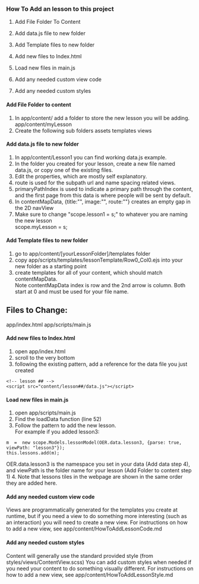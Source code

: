 ### How To Add an lesson to this project
1. Add File Folder To Content

2. Add data.js file to new folder

3. Add Template files to new folder

4. Add new files to Index.html

5. Load new files in main.js

6. Add any needed custom view code

7. Add any needed custom styles

#### Add File Folder to content
1. In app/content/ add a folder to store the new lesson you will be adding.  
app/content/myLesson
2. Create the following sub folders
assets
templates
views

#### Add data.js file to new folder
1. In app/content/Lesson1 you can find working data.js example.
2. In the folder you created for your lesson, create a new file named data.js, 
or copy one of the existing files.
3. Edit the properties, which are mostly self explanatory.  
  1. route is used for the subpath url and name spacing related views.
  2. primaryPathIndex is used to indicate a primary path through the content, and the
first page from this data is where people will be sent by default.
  3. In contentMapData, {title:"", image:"", route:""} creates an empty gap in the 2D navView
4. Make sure to change "scope.lesson1 = s;" to whatever you are naming the new lesson  
scope.myLesson = s;

#### Add Template files to new folder
1. go to app/content/[yourLessonFolder]/templates folder
2. copy app/scripts/templates/lessonTemplate/Row0_Col0.ejs into your new folder as a starting point
3. create templates for all of your content, which should match contentMapData.    
Note contentMapData index is row and the 2nd arrow is column.  Both start at 0 
and must be used for your file name.

Files to Change:
---------------
app/index.html
app/scripts/main.js


#### Add new files to Index.html
1. open app/index.html
2. scroll to the very bottom
3. following the existing pattern, add a reference for the data file you just created
```
<!-- lesson ## -->  
<script src="content/lesson##/data.js"></script>
```

#### Load new files in main.js
1. open app/scripts/main.js
2. Find the loadData function (line 52)
3. Follow the pattern to add the new lesson.  
For example if you added lesson3:
```
m  =  new scope.Models.lessonModel(OER.data.lesson3, {parse: true, viewPath: "lesson3"});  
this.lessons.add(m);  
```
OER.data.lesson3 is the namespace you set in your data (Add data step 4), 
and viewPath is the folder name for your lesson (Add Folder to content step 1)
4. Note that lessons tiles in the webpage are shown in the same order they are added here.

#### Add any needed custom view code
Views are programmatically generated for the templates you create at runtime, 
but if you need a view to do something more interesting (such as an interaction) 
you will need to create a new view.
For instructions on how to add a new view, see app/content/HowToAddLessonCode.md

#### Add any needed custom styles
Content will generally use the standard provided style (from styles/views/ContentView.scss)
You can add custom styles when needed if you need your content to do something 
visually different.
For instructions on how to add a new view, see app/content/HowToAddLessonStyle.md



